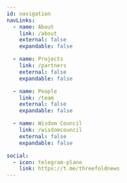 ```yaml
---
id: navigation
navLinks:
  - name: About
    link: /about
    external: false
    expandable: false

  - name: Projects
    link: /partners
    external: false
    expandable: false

  - name: People
    link: /team
    external: false
    expandable: false

  - name: Wisdom Council
    link: /wisdomcouncil
    external: false
    expandable: false

social:
  - icon: telegram-plane
    link: https://t.me/threefoldnews
---
```


